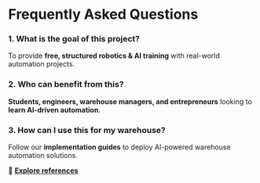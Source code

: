 # Frequently Asked Questions

### 1. What is the goal of this project?
To provide **free, structured robotics & AI training** with real-world automation projects.

### 2. Who can benefit from this?
**Students, engineers, warehouse managers, and entrepreneurs** looking to **learn AI-driven automation**.

### 3. How can I use this for my warehouse?
Follow our **implementation guides** to deploy AI-powered warehouse automation solutions.

📖 **[Explore references](../references)**

